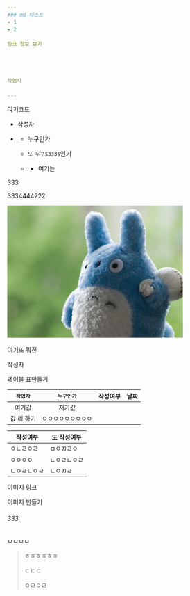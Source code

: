 ```yaml
---
### md 테스트
- 1
- 2

링크 정보 보기




작업자

---
```


여기코드

- 작성자

- - 누구인가
  
  - 또 `누구$333$`인기
  
  - - 여기는 

$333$

$3334444222$



<img title="" src="./img/img001.jpg" alt="screens" width="405">





여기또 뭐진



작성자

테이블 표만들기

| `작업자`  | `누구인가`    | 작성여부 | 날짜  |
|:------:|:---------:| ---- | --- |
| 여기값    | 저기값       |      |     |
| 값 리 하기 | ㅇㅇㅇㅇㅇㅇㅇㅇㅇ |      |     |

| 작성여부   | 또 작성여부 |
| ------ | ------ |
| ㅇㄴㄹㅇㄹ  | ㅁㅇㄻㄹㅇ  |
| ㅇㅇㅇㅇ   | ㄴㅇㄹㄴㅇㄹ |
| ㄴㅇㄹㄴㅇㄹ | ㄴㅇㄻㄹ   |

이미지 링크

이미지 만들기

###### 333

<div>
    ㅁㅁㅁㅁ
</div>

> ㅎㅎㅎㅎㅎㅎ
> 
> ㄷㄷㄷ
> 
> ㅇㄹㅇㄹ
